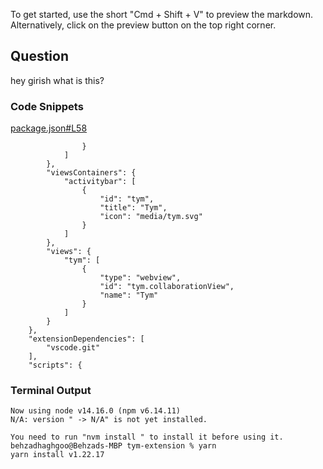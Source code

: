
To get started, use the short "Cmd + Shift + V" to preview the markdown. Alternatively, click on the preview button on the top right corner.

## Question 
hey girish what is this?

### Code Snippets

[package.json#L58](package.json#L58)	
````
				}
			]
		},
		"viewsContainers": {
			"activitybar": [
				{
					"id": "tym",
					"title": "Tym",
					"icon": "media/tym.svg"
				}
			]
		},
		"views": {
			"tym": [
				{
					"type": "webview",
					"id": "tym.collaborationView",
					"name": "Tym"
				}
			]
		}
	},
	"extensionDependencies": [
		"vscode.git"
	],
	"scripts": {

````

### Terminal Output
````
Now using node v14.16.0 (npm v6.14.11)
N/A: version " -> N/A" is not yet installed.

You need to run "nvm install " to install it before using it.
behzadhaghgoo@Behzads-MBP tym-extension % yarn
yarn install v1.22.17
````
	